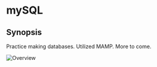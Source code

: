 # mySQL

## Synopsis
Practice making databases. Utilized MAMP. More to come. 

![Overview](databaseMSQL.JPG)
